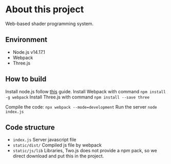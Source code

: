 # About this project

Web-based shader programming system.


## Environment
- Node.js v14.17.1
- Webpack 
- Three.js

## How to build

Install node.js follow [this](https://nodejs.dev/learn/how-to-install-nodejs) guide.
Install Webpack with command `npm install -g webpack`
Install Three.js with command `npm install --save three`

Compile the code: `npx webpack --mode=development`
Run the server `node index.js`

## Code structure
- `index.js` Server javascript file
- `static/dist/` Compiled js file by webpack
- `static/js/lib` Libraries, Two.js does not provide a npm pack, so we direct download and put this in the project.
